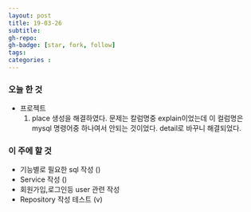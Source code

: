 ```yaml
---
layout: post
title: 19-03-26
subtitle: 
gh-repo: 
gh-badge: [star, fork, follow]
tags:  
categories :  
---
```





### 오늘 한 것 

* 프로젝트
    1. place 생성을 해결하였다. 문제는 칼럼명중 explain이었는데 이 컬럼명은 mysql 명령어중 하나여서 안되는 것이었다. detail로 바꾸니 해결되었다.



### 이 주에 할 것

 - 기능별로 필요한 sql 작성 ()
 - Service 작성 ()
 - 회원가입,로그인등 user 관련 작성
 - Repository 작성 테스트 (v)